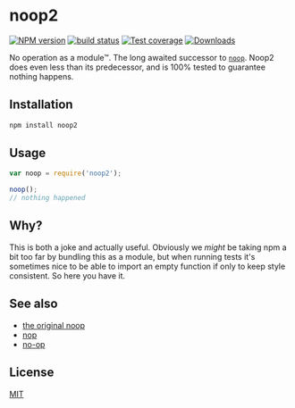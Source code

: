 # noop2
[![NPM version][npm-image]][npm-url]
[![build status][travis-image]][travis-url]
[![Test coverage][coveralls-image]][coveralls-url]
[![Downloads][downloads-image]][downloads-url]

No operation as a module™. The long awaited successor to [`noop`][noop1]. Noop2
does even less than its predecessor, and is 100% tested to guarantee nothing
happens.

## Installation
```bash
npm install noop2
```

## Usage
```js
var noop = require('noop2');

noop();
// nothing happened
```

## Why?
This is both a joke and actually useful. Obviously we _might_ be taking npm
a bit too far by bundling this as a module, but when running tests it's
sometimes nice to be able to import an empty function if only to keep style
consistent. So here you have it.

## See also
- [the original noop][noop1]
- [nop][nop]
- [no-op][no-op]

## License
[MIT](https://tldrlegal.com/license/mit-license)

[npm-image]: https://img.shields.io/npm/v/noop2.svg?style=flat-square
[npm-url]: https://npmjs.org/package/noop2
[travis-image]: https://img.shields.io/travis/yoshuawuyts/noop2.svg?style=flat-square
[travis-url]: https://travis-ci.org/yoshuawuyts/noop2
[coveralls-image]: https://img.shields.io/coveralls/yoshuawuyts/noop2.svg?style=flat-square
[coveralls-url]: https://coveralls.io/r/yoshuawuyts/noop2?branch=master
[downloads-image]: http://img.shields.io/npm/dm/noop2.svg?style=flat-square
[downloads-url]: https://npmjs.org/package/noop2

[noop1]: http://ghub.io/noop
[nop]: https://github.com/supershabam/nop
[no-op]: https://github.com/mattdesl/no-op
